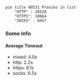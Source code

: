 
```mermaid
pie title 40531 Proxies in list
    "HTTP" : 28528
    "HTTPS": 10664
    "SOCKS" : 8457
```

### Some Info
#### Average Timeout

- mixed: 4.0s
- http: 2.2s
- https: 8.1s
- socks: 6.5s